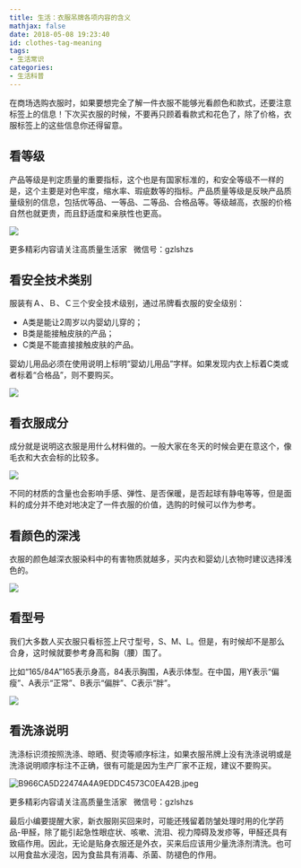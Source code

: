 ```yaml
---
title: 生活：衣服吊牌各项内容的含义
mathjax: false
date: 2018-05-08 19:23:40
id: clothes-tag-meaning 
tags:
- 生活常识
categories:
- 生活科普
---
```


在商场选购衣服时，如果要想完全了解一件衣服不能够光看颜色和款式，还要注意标签上的信息！下次买衣服的时候，不要再只顾着看款式和花色了，除了价格，衣服标签上的这些信息你还得留意。

<!---more--->

## 看等级

产品等级是判定质量的重要指标，这个也是有国家标准的，和安全等级不一样的是，这个主要是对色牢度，缩水率、瑕疵数等的指标。产品质量等级是反映产品质量级别的信息，包括优等品、一等品、二等品、合格品等。等级越高，衣服的价格自然也就更贵，而且舒适度和亲肤性也更高。

![](https://zymin-1255632454.cos.ap-shanghai.myqcloud.com/clothes-tag-meaning/757969014f6341db71dc2003a1aa5b6d.jpg)

更多精彩内容请关注高质量生活家   微信号：gzlshzs

## 看安全技术类别

服装有Ａ、Ｂ、Ｃ三个安全技术级别，通过吊牌看衣服的安全级别：

- A类是能让2周岁以内婴幼儿穿的；
- B类是能接触皮肤的产品；
- C类是不能直接接触皮肤的产品。

婴幼儿用品必须在使用说明上标明“婴幼儿用品”字样。如果发现内衣上标着C类或者标着“合格品”，则不要购买。

![](https://zymin-1255632454.cos.ap-shanghai.myqcloud.com/clothes-tag-meaning/fcf958a46a3b759f5a70e6119dad0bfa.jpg)

## 看衣服成分

成分就是说明这衣服是用什么材料做的。一般大家在冬天的时候会更在意这个，像毛衣和大衣会标的比较多。

![](https://zymin-1255632454.cos.ap-shanghai.myqcloud.com/clothes-tag-meaning/afd13a2149f9f22085cd5b5cad2ad0a7.jpg)

不同的材质的含量也会影响手感、弹性、是否保暖，是否起球有静电等等，但是面料的成分并不绝对地决定了一件衣服的价值，选购的时候可以作为参考。

## 看颜色的深浅

衣服的颜色越深衣服染料中的有害物质就越多，买内衣和婴幼儿衣物时建议选择浅色的。

![](https://zymin-1255632454.cos.ap-shanghai.myqcloud.com/clothes-tag-meaning/4aaafb0eef607b808c1518b95dca053e.jpg)

## 看型号

我们大多数人买衣服只看标签上尺寸型号，S、M、L。但是，有时候却不是那么合身，这时候就要参考身高和胸（腰）围了。

比如“165/84A”165表示身高，84表示胸围，A表示体型。在中国，用Y表示“偏瘦”、A表示“正常”、B表示“偏胖”、C表示“胖”。

![](https://zymin-1255632454.cos.ap-shanghai.myqcloud.com/clothes-tag-meaning/ff8d364fc8ac4bdd49f022fc68ec7e58.jpg)

## 看洗涤说明

洗涤标识须按照洗涤、晾晒、熨烫等顺序标注，如果衣服吊牌上没有洗涤说明或是洗涤说明顺序标注不正确，很有可能是因为生产厂家不正规，建议不要购买。

![B966CA5D22474A4A9EDDC4573C0EA42B.jpeg](https://zymin-1255632454.cos.ap-shanghai.myqcloud.com/clothes-tag-meaning/e04d751eaa8bb432c2dc844d3406ed69.jpg)

更多精彩内容请关注高质量生活家   微信号：gzlshzs

最后小编要提醒大家，新衣服刚买回来时，可能还残留着防皱处理时用的化学药品-甲醛，除了能引起急性眼症状、咳嗽、流泪、视力障碍及发疹等，甲醛还具有致癌作用。因此，无论是贴身衣服还是外衣，买来后应该用少量洗涤剂清洗。也可以用食盐水浸泡，因为食盐具有消毒、杀菌、防褪色的作用。